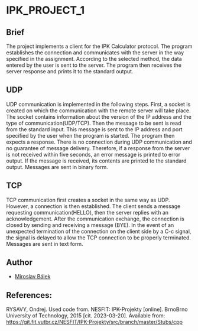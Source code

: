 # IPK_PROJECT_1


## Brief
The project implements a client for the IPK Calculator protocol. The program establishes the connection and communicates with the server in the way specified in the assignment. According to the selected method, the data entered by the user is sent to the server. The program then receives the server response and prints it to the standard output. 

## UDP
UDP communication is implemented in the following steps. First, a socket is created on which the communication with the remote server will take place. The socket contains information about the version of the IP address and the type of communication(UDP/TCP). Then the message to be sent is read from the standard input. This message is sent to the IP address and port specified by the user when the program is started. The program then expects a response. There is no connection during UDP communication and no guarantee of message delivery.  Therefore, if a response from the server is not received within five seconds, an error message is printed to error output. If the message is received, its contents are printed to the standard output. Messages are sent in binary form.

## TCP
TCP communication first creates a socket in the same way as UDP. However, a connection is then established. The client sends a message requesting communication(HELLO), then the server replies with an acknowledgement. After the communication exchange, the connection is closed by sending and receiving a message (BYE). In the event of an unexpected termination of the connection on the client side by a C-c signal, the signal is delayed to allow the TCP connection to be properly terminated. Messages are sent in text form.

## Author
- [Miroslav Bálek](https://git.fit.vutbr.cz/xbalek02/)

## References:
RYSAVY, Ondrej. Used code from. NESFIT: IPK-Projekty [online]. BrnoBrno University of Technology, 2015 [cit. 2023-03-20]. Available from: https://git.fit.vutbr.cz/NESFIT/IPK-Projekty/src/branch/master/Stubs/cpp